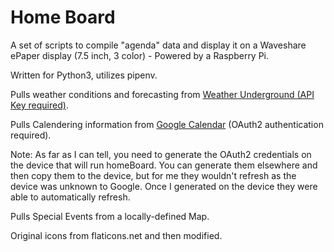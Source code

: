 # Home Board

A set of scripts to compile "agenda" data and display it on a Waveshare ePaper display (7.5 inch, 3 color) - Powered by a Raspberry Pi.

Written for Python3, utilizes pipenv.

Pulls weather conditions and forecasting from [Weather Underground (API Key required)](https://www.wunderground.com/weather/api/).

Pulls Calendering information from [Google Calendar](https://developers.google.com/google-apps/calendar/) (OAuth2 authentication required).

Note: As far as I can tell, you need to generate the OAuth2 credentials on the device that will run homeBoard.  You can generate them elsewhere and then copy them to the device, but for me they wouldn't refresh as the device was unknown to Google.  Once I generated on the device they were able to automatically refresh.

Pulls Special Events from a locally-defined Map.

Original icons from flaticons.net and then modified.
